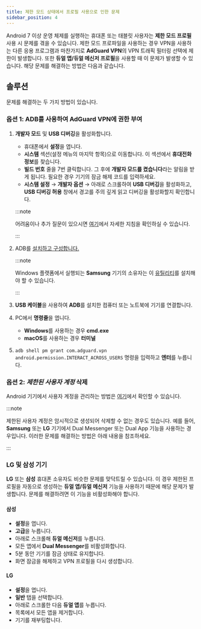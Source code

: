 ```yaml
---
title: 제한 모드 상태에서 프로필 사용으로 인한 문제
sidebar_position: 4
---
```


Android 7 이상 운영 체제를 실행하는 휴대폰 또는 태블릿 사용자는 **제한 모드 프로필** 사용 시 문제를 겪을 수 있습니다. 제한 모드 프로파일을 사용하는 경우 VPN을 사용하는 다른 응용 프로그램과 마찬가지로 **AdGuard VPN**의 VPN 트래픽 필터링 선택에 제한이 발생합니다. 또한 **듀얼 앱/듀얼 메신저 프로필**을 사용할 때 이 문제가 발생할 수 있습니다. 해당 문제를 해결하는 방법은 다음과 같습니다.

## 솔루션

문제를 해결하는 두 가지 방법이 있습니다.

### 옵션 1: ADB를 사용하여 AdGuard VPN에 권한 부여

1. **개발자 모드** 및 **USB 디버깅**을 활성화합니다.

    - 휴대폰에서 **설정**을 엽니다.
    - **시스템** 섹션(설정 메뉴의 마지막 항목)으로 이동합니다. 이 섹션에서 **휴대전화 정보**를 찾습니다.
    - **빌드 번호** 줄을 7번 클릭합니다. 그 후에 **개발자 모드를 켰습니다**라는 알림을 받게 됩니다. 필요한 경우 기기의 잠금 해제 코드를 입력하세요.
    - **시스템 설정** → **개발자 옵션** → 아래로 스크롤하여 **USB 디버깅**을 활성화하고, **USB 디버깅 허용** 창에서 경고를 주의 깊게 읽고 디버깅을 활성화할지 확인합니다.

    :::note

    어려움이나 추가 질문이 있으시면 [여기](https://developer.android.com/studio/debug/dev-options)에서 자세한 지침을 확인하실 수 있습니다.

    :::

1. ADB를 [설치하고 구성합니다.](https://www.xda-developers.com/install-adb-windows-macos-linux/)

    :::note

    Windows 플랫폼에서 실행되는 **Samsung** 기기의 소유자는 이 [유틸리티](https://developer.samsung.com/mobile/android-usb-driver.html)를 설치해야 할 수 있습니다.

    :::

1. **USB 케이블**을 사용하여 **ADB**를 설치한 컴퓨터 또는 노트북에 기기를 연결합니다.

1. PC에서 **명령줄**을 엽니다.

    - **Windows**를 사용하는 경우 **cmd.exe**
    - **macOS**를 사용하는 경우 **터미널**

1. `adb shell pm grant com.adguard.vpn android.permission.INTERACT_ACROSS_USERS` 명령을 입력하고 **엔터**를 누릅니다.

### 옵션 2: *제한된 사용자 계정* 삭제

Android 기기에서 사용자 계정을 관리하는 방법은 [여기](https://support.google.com/a/answer/6223444?hl=en)에서 확인할 수 있습니다.

:::note

제한된 사용자 계정은 암시적으로 생성되어 삭제할 수 없는 경우도 있습니다. 예를 들어, **Samsung** 또는 **LG** 기기에서 Dual Messenger 또는 Dual App 기능을 사용하는 경우입니다. 이러한 문제를 해결하는 방법은 아래 내용을 참조하세요.

:::

### LG 및 삼성 기기

**LG** 또는 **삼성** 휴대폰 소유자도 비슷한 문제를 맞닥트릴 수 있습니다. 이 경우 제한된 프로필을 자동으로 생성하는 **듀얼 앱/듀얼 메신저** 기능을 사용하기 때문에 해당 문제가 발생합니다. 문제를 해결하려면 이 기능을 비활성화해야 합니다.

#### 삼성

- **설정**을 엽니다.
- **고급**을 누릅니다.
- 아래로 스크롤해 **듀얼 메신저**를 누릅니다.
- 모든 앱에서 **Dual Messenger**를 비활성화합니다.
- 5분 동안 기기를 잠금 상태로 유지합니다.
- 화면 잠금을 해제하고 VPN 프로필을 다시 생성합니다.

#### LG

- **설정**을 엽니다.
- **일반** 탭을 선택합니다.
- 아래로 스크롤한 다음 **듀얼 앱**를 누릅니다.
- 목록에서 모든 앱을 제거합니다.
- 기기를 재부팅합니다.

